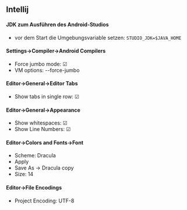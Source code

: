 ## Intellij

#### JDK zum Ausführen des Android-Studios
- vor dem Start die Umgebungsvariable setzen: `STUDIO_JDK=$JAVA_HOME`

#### Settings->Compiler->Android Compilers
- Force jumbo mode: &#x2611;
- VM options: --force-jumbo

#### Editor->General->Editor Tabs
- Show tabs in single row: &#x2611;

#### Editor->General->Appearance
- Show whitespaces: &#x2611;
- Show Line Numbers: &#x2611;

#### Editor->Colors and Fonts->Font
- Scheme: Dracula
- Apply
- Save As -> Dracula copy
- Size: 14

#### Editor->File Encodings
- Project Encoding: UTF-8
